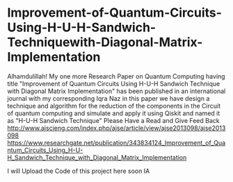 # Improvement-of-Quantum-Circuits-Using-H-U-H-Sandwich-Techniquewith-Diagonal-Matrix-Implementation
Alhamdulillah!
My one more Research Paper on Quantum Computing having title "Improvement of Quantum Circuits Using H-U-H Sandwich Technique with Diagonal Matrix Implementation" has been published in an international journal with my corresponding Iqra Naz in this paper we have design a technique and algorithm for the reduction of the components in the Circuit of quantum computing and simulate and apply it using Qiskit and named it as "H-U-H Sandwich Technique"
Please Have a Read and Give Feed Back 
http://www.ajscieng.com/index.php/ajse/article/view/ajse2013098/ajse2013098
https://www.researchgate.net/publication/343834124_Improvement_of_Quantum_Circuits_Using_H-U-H_Sandwich_Technique_with_Diagonal_Matrix_Implementation

I will Upload the Code of this project here soon IA

